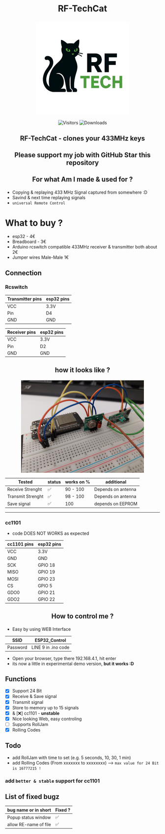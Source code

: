 # <p align="center">RF-TechCat</p>

<p align="center">
  <img src="images/RF-TechCat.png" alt="Logo" width="300"/>
</p>

<p align="center">
  <img src="https://visitor-badge.laobi.icu/badge?page_id=Fattcat.RF-TechCat" alt="Visitors"/>
  <img src="https://img.shields.io/github/downloads/Fattcat/RF-TechCat/total" alt="Downloads"/>
</p>

## <p align="center">RF-TechCat - clones your 433MHz keys</p>
## <p align="center"> Please support my job with GitHub Star this repository</p>
## <p align="center">For what Am I made & used for ?</p>

- Copying & replaying 433 MHz Signal captured from somewhere :D
- Savind & next time replaying signals
- ```universal Remote Control```

# What to buy ?
  - esp32 - 4€
  - Breadboard - 3€
  - Arduino rcswitch compatible 433MHz receiver & transmitter both about 2€
  - Jumper wires Male-Male 1€

## Connection
### Rcswitch

| Transmitter pins | esp32 pins  |
| ---------------  | ----------- |
| VCC              | 3.3V        |
| Pin              | D4          |
| GND              | GND         |

| Receiver pins | esp32 pins  |
| ------------- | ----------- |
| VCC           | 3.3V        |
| Pin           | D2          |
| GND           | GND         |

## <p align="center">how it looks like ?</p>
<p align="center"><img src="images/RF-TechCat-Connection.jpg" alt="On Breadboard" width="400"/></p>

| Tested              | status | works on % | additional |
| ------              | ------ | ---------- | --- |
| Receive   Strenght  | ✅    |  90 - 100  | Depends on antenna |
| Transmit  Strenght  | ✅    |  98 - 100  | Depends on antenna |
| Save signal         | ✅    |  100       | depends on EEPROM |

---

### cc1101

  - code DOES NOT WORKS as expected

| cc1101 pins | esp32 pins |
| ----------- | ---------- |
| VCC         | 3.3V       |
| GND         | GND        |
| SCK         | GPIO 18    |
| MISO        | GPIO 19    |
| MOSI        | GPIO  23   |
| CS          | GPIO 5     |
| GDO0        | GPIO 21    |
| GDO2        | GPIO 22    |

## <p align="center">How to control me ?</p>

- Easy by using WEB Interface

| SSID         | ESP32_Control       |
| ------------ | ------------------- |
| Password     | LINE 9 in .ino code |

- Open your browser, type there 192.168.4.1, hit enter
- its now a little in experimental demo version, **but it works :D**

## Functions
  - [x] Support 24 Bit
  - [x] Receive & Save signal
  - [x] Transmit signal
  - [x] Store to memory up to 15 signals
  - [x] & [❌] cc1101 - **unstable**
  - [x] Nice looking Web, easy controling
  - [ ] Supports RollJam
  - [x] Rolling Codes

## Todo
  - add RollJam with time to set (e.g. 5 seconds, 10, 30, 1 min)
  - add Rolling Codes (From xxxxxxx to xxxxxxxx) --> ```max value for 24 Bit is 16777215 !```
  ### add ```better & stable``` support for cc1101

## List of fixed bugz
| bug name or in short   | Fixed ? | 
| ---------------------- | ------- |
| Popup status window    | ✅     |
| allow RE-name of file  | ✅     |
